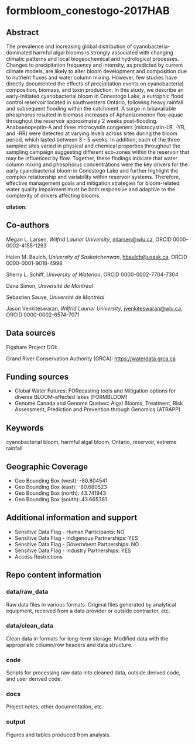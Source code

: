 # formbloom_conestogo-2017HAB

## Abstract

The prevalence and increasing global distribution of cyanobacteria-dominated harmful algal blooms is strongly associated with changing climatic patterns and local biogeochemical and hydrological processes. Changes to precipitation frequency and intensity, as predicted by current climate models, are likely to alter bloom development and composition due to nutrient fluxes and water column mixing. However, few studies have directly documented the effects of precipitation events on cyanobacterial composition, biomass, and toxin production. In this study, we describe an early-initiated cyanobacterial bloom in Conestogo Lake, a eutrophic flood control reservoir located in southwestern Ontario, following heavy rainfall and subsequent flooding within the catchment. A surge in bioavailable phosphorus resulted in biomass increases of Aphanizomenon flos-aquae throughout the reservoir approximately 2 weeks post-flooding. Anabaenopeptin-A and three microcystin congeners (microcystin-LR, -YR, and -RR) were detected at varying levels across sites during the bloom period, which lasted between 3 - 5 weeks. In addition, each of the three sampled sites varied in physical and chemical properties throughout the sampling campaign suggesting different eco-zones within the reservoir that may be influenced by flow. Together, these findings indicate that water column mixing and phosphorus concentrations were the key drivers for the early cyanobacterial bloom in Conestogo Lake and further highlight the complex relationship and variability within reservoir systems. Therefore, effective management goals and mitigation strategies for bloom-related water quality impairment must be both responsive and adaptive to the complexity of drivers affecting blooms.



**citation**: 



## Co-authors

Megan L. Larsen, *Wilfrid Laurier University*, mlarsen@wlu.ca, ORCID 0000-0002-4155-1293

Helen M. Baulch, *University of Saskatchenwan*, hbaulch@usask.ca, ORCID 0000-0001-9018-4998

Sherry L. Schiff, *University of Waterloo*, ORCID 0000-0002-7704-7304

Dana Simon, *Université de Montréal*

Sebastien Sauve, *Université de Montréal*

Jason Venkiteswaran, *Wilfrid Laurier University*, jvenkiteswaran@wlu.ca, ORCID 0000-0002-6574-7071



## Data sources

Figshare Project DOI: 

Grand River Conservation Authority (GRCA): https://waterdata.grca.ca



## Funding sources

* Global Water Futures: FORecasting tools and Mitigation options for diverse BLOOM-affected lakes (FORMBLOOM)
* Genome Canada and Genome Quebec: Algal Blooms, Treatment, Risk Assessment,
  Prediction and Prevention through Genomics (ATRAPP)



## Keywords

cyanobacterial bloom, harmful algal bloom, Ontario, reservoir, extreme rainfall



## Geographic Coverage

- Geo Bounding Box (west): -80.804541
- Geo Bounding Box (east): -80.680523
- Geo Bounding Box (north): 43.741943
- Geo Bounding Box (south): 43.665381



## Additional information and support

- Sensitive Data Flag - Human Participants: NO
- Sensitive Data Flag - Indigenous Partnerships: YES 
- Sensitive Data Flag - Government Partnerships: NO 
- Sensitive Data Flag - Industry Partnerships: YES
- Access Restrictions



## Repo content information

### data/raw_data

Raw data files in various formats. Original files generated by analytical equipment, received from a data provider or outside contractor, etc.

### data/clean_data

Clean data in formats for long-term storage. Modified data with the appropriate column/row headers and data structure.

### code

Scripts for processing raw data into cleaned data, outside derived code, and user derived code.

### docs

Project notes, other documentation, etc.

### output

Figures and tables produced from analysis.